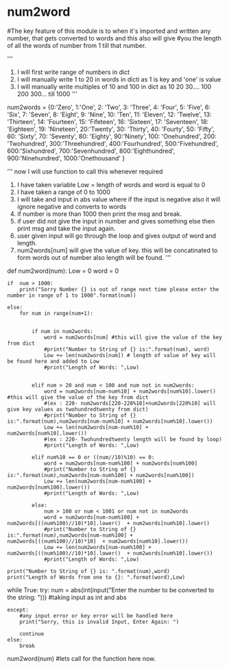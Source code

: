 # num2word
#The key feature of this module is to when it's imported and written any number, that gets converted to words and this also will give #you the length of all the words of number from 1 till that number.

'''
1. I will first write range of numbers in dict
2. I will manually write 1 to 20 in words in dicti as 1 is key and 'one' is value
3. I will manually write multiples of 10 and 100 in dict as 10 20 30.... 100 200 300... till 1000
'''

num2words = {0:'Zero',
             1:'One',
             2: 'Two',
             3: 'Three',
             4: 'Four',
             5: 'Five',
             6: 'Six',
             7: 'Seven',
             8: 'Eight',
             9: 'Nine',
             10: 'Ten',
             11: 'Eleven',
             12: 'Twelve',
             13: 'Thirteen',
             14: 'Fourteen',
             15: 'Fifeteen',
             16: 'Sixteen',
             17: 'Seventeen',
             18: 'Eighteen',
             19: 'Nineteen',
             20:'Twenty',
             30: 'Thirty',
             40: 'Fourty',
             50: 'Fifty',
             60: 'Sixty',
             70: 'Seventy',
             80: 'Eighty',
             90:'Ninety',
             100: 'Onehundred',
             200: 'Twohundred',
             300:'Threehundred',
             400:'Fourhundred',
             500:'Fivehundred',
             600:'Sixhundred',
             700:'Sevenhundred',
             800:'Eighthundred',
             900:'Ninehundred',
             1000:'Onethousand'
             }

''' now I will use function to call this whenever required
1. I have taken variable Low = length of words and word is equal to 0
2. I have taken a range of 0 to 1000
3. I will take and input in abs value where if the input is negative also it will ignore negative and converts to words
4. if number is more than 1000 then print the msg and break.
5. if user did not give the input in number and gives something else then print msg and take the input again.
6. user given input will go through the loop and gives output of word and length.
7. num2words[num] will give the value of key. this will be concatinated to form words out of number also length will be found.
'''



def num2word(num):
    Low = 0
    word = 0
       
    if  num > 1000:
        print("Sorry Number {} is out of range next time please enter the number in range of 1 to 1000".format(num))
        
    else:
        for num in range(num+1):
            
                                
            if num in num2words:
                word = num2words[num] #this will give the value of the key from dict
                #print("Number to String of {} is:".format(num), word)
                Low += len(num2words[num]) # length of value of key will be found here and added to Low  
                #print("Length of Words: ",Low)
                    
            
            elif num > 20 and num < 100 and num not in num2words:
                word = num2words[num-num%10] + num2words[num%10].lower() #this will give the value of the key from dict
                #(ex : 220- num2words[220-220%10]+num2words[220%10] will give key values as twohundredtwenty from dict)
                #print("Number to String of {} is:".format(num),num2words[num-num%10] + num2words[num%10].lower())
                Low += len(num2words[num-num%10] + num2words[num%10].lower())
                #(ex : 220- Twohundredtwenty length will be found by loop)
                #print("Length of Words: ",Low)
                
            elif num%10 == 0 or ((num//10)%10) == 0:
                word = num2words[num-num%100] + num2words[num%100]
                #print("Number to String of {} is:".format(num),num2words[num-num%100] + num2words[num%100])
                Low += len(num2words[num-num%100] + num2words[num%100].lower())
                #print("Length of Words: ",Low)
                    
            else:
                num > 100 or num < 1001 or num not in num2words
                word = num2words[num-num%100] + num2words[((num%100)//10)*10].lower()  + num2words[num%10].lower() 
                #print("Number to String of {} is:".format(num),num2words[num-num%100] + num2words[((num%100)//10)*10]  + num2words[num%10].lower())
                Low += len(num2words[num-num%100] + num2words[((num%100)//10)*10].lower()  + num2words[num%10].lower())
                #print("Length of Words: ",Low)

    print("Number to String of {} is: ".format(num),word)
    print("Length of Words from one to {}: ".format(word),Low)
    
while True:
    try:
        num = abs(int(input("Enter the number to be converted to the string: ")))
        #taking input as int and abs
        
    except:
        #any input error or key error will be handled here 
        print("Sorry, this is invalid Input, Enter Again: ")
        
        continue
    else:
        break
   
num2word(num)
#lets call for the function here now.
